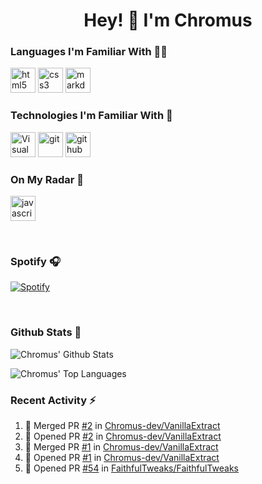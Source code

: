 <!-- My Links -->
[stats]: https://github.com/anuraghazra/github-readme-stats
[website]: https://chromus-dev.github.io
[youtube]: https://www.youtube.com/channel/UCF9UXPuVNxAqHAdK1O-xI-w
[spotify]: https://open.spotify.com/user/csf5ivmzarxnrbpfi18vbe4id

<!-- Languages -->
[html]: https://en.wikipedia.org/wiki/HTML
[css]: https://en.wikipedia.org/wiki/CSS
[markdown]: https://www.markdownguide.org/

<!-- Tools -->
[vscode]: https://code.visualstudio.com/
[github]: https://www.github.com/
[git]: https://git-scm.com/


<!-- Radar -->
[javascript]: https://en.wikipedia.org/wiki/JavaScript

<!-- Title -->
<h1 align="center">Hey! 👋 I'm Chromus</h1>

### Languages I'm Familiar With 👨‍💻
[<img src="https://devicons.github.io/devicon/devicon.git/icons/html5/html5-original-wordmark.svg" alt="html5" width="40" height="40"/>][html]
[<img src="https://devicons.github.io/devicon/devicon.git/icons/css3/css3-original-wordmark.svg" alt="css3" width="40" height="40"/>][css]
[<img src="https://cdn.onlinewebfonts.com/svg/img_2398.svg" alt="markdown" width="40" height="40"/>][markdown]

### Technologies I'm Familiar With 🔧
[<img src="https://upload.wikimedia.org/wikipedia/commons/thumb/9/9a/Visual_Studio_Code_1.35_icon.svg/1024px-Visual_Studio_Code_1.35_icon.svg.png" alt="Visual Studio Code" width="40" height="40"/>][vscode]
[<img src="https://www.vectorlogo.zone/logos/git-scm/git-scm-icon.svg" alt="git" width="40" height="40"/>][git]
[<img src="https://devicon.dev/devicon.git/icons/github/github-original.svg" alt="github" width="40" height="40"/>][github]

### On My Radar 🔎
[<img src="https://devicons.github.io/devicon/devicon.git/icons/javascript/javascript-original.svg" alt="javascript" width="40" height="40"/>][javascript]

<br>

### Spotify 🎧
[![Spotify](https://novatorem-b1zrxxjw6.vercel.app/api/spotify)](https://open.spotify.com/user/csf5ivmzarxnrbpfi18vbe4id)

<br>

### Github Stats 📄
![Chromus' Github Stats](https://github-readme-stats.vercel.app/api?username=Chromus-dev&theme=vue&count_private=true&show_icons=true)

![Chromus' Top Languages](https://github-readme-stats.vercel.app/api/top-langs/?username=Chromus-dev&layout=compact&theme=vue)

### Recent Activity ⚡
<!--START_SECTION:activity-->
1. 🎉 Merged PR [#2](https://github.com/Chromus-dev/VanillaExtract/pull/2) in [Chromus-dev/VanillaExtract](https://github.com/Chromus-dev/VanillaExtract)
2. 💪 Opened PR [#2](https://github.com/Chromus-dev/VanillaExtract/pull/2) in [Chromus-dev/VanillaExtract](https://github.com/Chromus-dev/VanillaExtract)
3. 🎉 Merged PR [#1](https://github.com/Chromus-dev/VanillaExtract/pull/1) in [Chromus-dev/VanillaExtract](https://github.com/Chromus-dev/VanillaExtract)
4. 💪 Opened PR [#1](https://github.com/Chromus-dev/VanillaExtract/pull/1) in [Chromus-dev/VanillaExtract](https://github.com/Chromus-dev/VanillaExtract)
5. 💪 Opened PR [#54](https://github.com/FaithfulTweaks/FaithfulTweaks/pull/54) in [FaithfulTweaks/FaithfulTweaks](https://github.com/FaithfulTweaks/FaithfulTweaks)
<!--END_SECTION:activity-->

